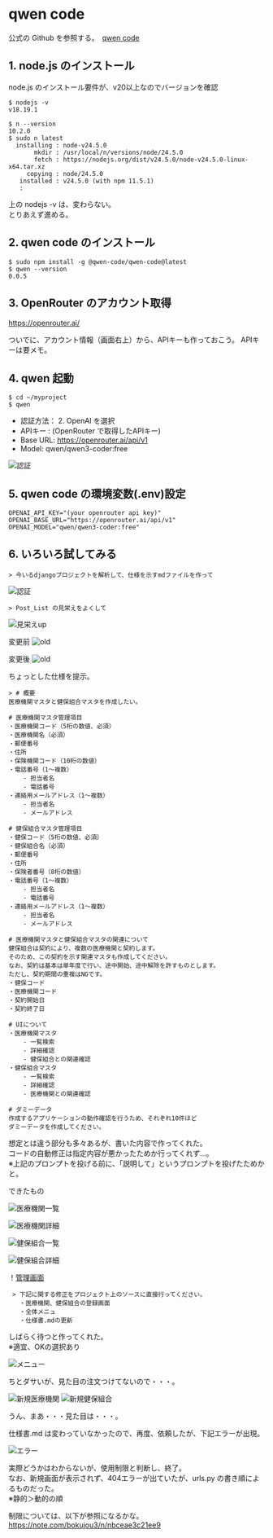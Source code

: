 # qwen code

公式の Github を参照する。　[qwen code](https://github.com/QwenLM/qwen-code)

## 1. node.js のインストール

node.js のインストール要件が、v20以上なのでバージョンを確認

```
$ nodejs -v
v18.19.1
```

```
$ n --version
10.2.0
$ sudo n latest
  installing : node-v24.5.0
       mkdir : /usr/local/n/versions/node/24.5.0
       fetch : https://nodejs.org/dist/v24.5.0/node-v24.5.0-linux-x64.tar.xz
     copying : node/24.5.0
   installed : v24.5.0 (with npm 11.5.1)
   :
```

上の nodejs -v は、変わらない。  
とりあえず進める。  

## 2. qwen code のインストール

```
$ sudo npm install -g @qwen-code/qwen-code@latest
$ qwen --version
0.0.5
```

## 3. OpenRouter のアカウント取得

https://openrouter.ai/

ついでに、アカウント情報（画面右上）から、APIキーも作っておこう。
APIキーは要メモ。

## 4. qwen 起動

```
$ cd ~/myproject
$ qwen
```

- 認証方法： 2. OpenAI を選択
- APIキー : (OpenRouter で取得したAPIキー)
- Base URL: https://openrouter.ai/api/v1
- Model: qwen/qwen3-coder:free

![認証](img/qwen_起動.png)


## 5. qwen code の環境変数(.env)設定

```
OPENAI_API_KEY="(your openrouter api key)"
OPENAI_BASE_URL="https://openrouter.ai/api/v1"
OPENAI_MODEL="qwen/qwen3-coder:free"
```

## 6. いろいろ試してみる

```
> 今いるdjangoプロジェクトを解析して、仕様を示すmdファイルを作って 
```

![認証](img/qwen_仕様書md作成.png)

```
> Post_List の見栄えをよくして
```

![見栄えup](img/qwen_見栄え変更.png)

変更前
![old](img/qwen_見栄え変更_old.png)

変更後
![old](img/qwen_見栄え変更_new.png)

ちょっとした仕様を提示。
```
> # 概要
医療機関マスタと健保組合マスタを作成したい。

# 医療機関マスタ管理項目
・医療機関コード（5桁の数値、必須）
・医療機関名（必須）
・郵便番号
・住所
・保険機関コード（10桁の数値）
・電話番号（1～複数）
	- 担当者名
	- 電話番号
・連絡用メールアドレス（1～複数）
	- 担当者名
	- メールアドレス

# 健保組合マスタ管理項目
・健保コード（5桁の数値、必須）
・健保組合名（必須）
・郵便番号
・住所
・保険者番号（8桁の数値）
・電話番号（1～複数）
	- 担当者名
	- 電話番号
・連絡用メールアドレス（1～複数）
	- 担当者名
	- メールアドレス

# 医療機関マスタと健保組合マスタの関連について
健保組合は契約により、複数の医療機関と契約します。
そのため、この契約を示す関連マスタも作成してください。
なお、契約は基本は単年度で行い、途中開始、途中解除を許すものとします。
ただし、契約期間の重複はNGです。
・健保コード
・医療機関コード
・契約開始日
・契約終了日

# UIについて
・医療機関マスタ
	- 一覧検索
	- 詳細確認
	- 健保組合との関連確認
・健保組合マスタ
	- 一覧検索
	- 詳細確認
	- 医療機関との関連確認

# ダミーデータ
作成するアプリケーションの動作確認を行うため、それぞれ10件ほど
ダミーデータを作成してください。
```

想定とは違う部分も多々あるが、書いた内容で作ってくれた。  
コードの自動修正は指定内容が悪かったためか行ってくれず…。  
※上記のプロンプトを投げる前に、「説明して」というプロンプトを投げたためかと。  

できたもの

![医療機関一覧](img/qwen_機能追加依頼_医療機関一覧.png)

![医療機関詳細](img/qwen_機能追加依頼_健保組合詳細.png)

![健保組合一覧](img/qwen_機能追加依頼_健保組合一覧.png)

![健保組合詳細](img/qwen_機能追加依頼_健保組合詳細.png)

！[管理画面](img/qwen_機能追加依頼_管理画面_マスタ管理更新.png)


```
 > 下記に関する修正をプロジェクト上のソースに直接行ってください。
   ・医療機関、健保組合の登録画面
   ・全体メニュ
   ・仕様書.mdの更新
```

しばらく待つと作ってくれた。    
※適宜、OKの選択あり  

![メニュー](img/qwen_メニュー.png)

ちとダサいが、見た目の注文つけてないので・・・。

![新規医療機関](img/qwen_医療機関新規.png)
![新規健保組合](img/qwen_健保組合新規.png)

うん、まあ・・・見た目は・・・。

仕様書.md は変わっていなかったので、再度、依頼したが、下記エラーが出現。

![エラー](img/qwen_制限オーバーでエラー.png)

実際どうかはわからないが、使用制限と判断し、終了。  
なお、新規画面が表示されず、404エラーが出ていたが、urls.py の書き順によるものだった。  
※静的＞動的の順

制限については、以下が参照になるかな。  
https://note.com/bokujou3/n/nbceae3c21ee9

